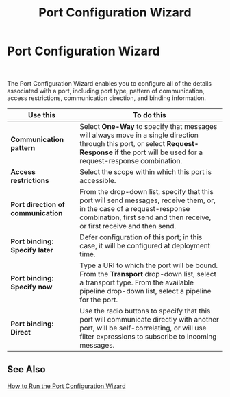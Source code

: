 ﻿---
title: Port Configuration Wizard
TOCTitle: Port Configuration Wizard
ms:assetid: 73a30b25-5983-4254-a561-bca03783a9ec
ms:mtpsurl: https://msdn.microsoft.com/en-us/library/Aa560821(v=BTS.80)
ms:contentKeyID: 51528937
ms.date: 08/30/2017
mtps_version: v=BTS.80
f1_keywords:
- bts10.orch.port.config.wizard
---

# Port Configuration Wizard

 

The Port Configuration Wizard enables you to configure all of the details associated with a port, including port type, pattern of communication, access restrictions, communication direction, and binding information.

<table>
<thead>
<tr class="header">
<th>Use this</th>
<th>To do this</th>
</tr>
</thead>
<tbody>
<tr class="odd">
<td><strong>Communication pattern</strong></td>
<td>Select <strong>One-Way</strong> to specify that messages will always move in a single direction through this port, or select <strong>Request-Response</strong> if the port will be used for a request-response combination.</td>
</tr>
<tr class="even">
<td><strong>Access restrictions</strong></td>
<td>Select the scope within which this port is accessible.</td>
</tr>
<tr class="odd">
<td><strong>Port direction of communication</strong></td>
<td>From the drop-down list, specify that this port will send messages, receive them, or, in the case of a request-response combination, first send and then receive, or first receive and then send.</td>
</tr>
<tr class="even">
<td><strong>Port binding: Specify later</strong></td>
<td>Defer configuration of this port; in this case, it will be configured at deployment time.</td>
</tr>
<tr class="odd">
<td><strong>Port binding: Specify now</strong></td>
<td>Type a URI to which the port will be bound. From the <strong>Transport</strong> drop-down list, select a transport type. From the available pipeline drop-down list, select a pipeline for the port.</td>
</tr>
<tr class="even">
<td><strong>Port binding: Direct</strong></td>
<td>Use the radio buttons to specify that this port will communicate directly with another port, will be self-correlating, or will use filter expressions to subscribe to incoming messages.</td>
</tr>
</tbody>
</table>


## See Also

[How to Run the Port Configuration Wizard](https://msdn.microsoft.com/en-us/library/aa561061\(v=bts.80\))

